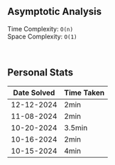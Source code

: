 ## Asymptotic Analysis  
Time Complexity: `O(n)`  
Space Complexity: `O(1)`  

&nbsp;  

## Personal Stats
| Date Solved | Time Taken |
| ----------- | ---------- |
| 12-12-2024  | 2min |  
| 11-08-2024  | 2min |  
| 10-20-2024  | 3.5min |  
| 10-16-2024  | 2min |  
| 10-15-2024  | 4min |  
